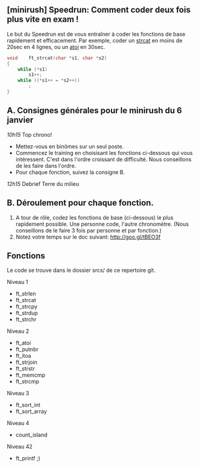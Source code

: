 ## [minirush] Speedrun: Comment coder deux fois plus vite en exam !

Le but du Speedrun est de vous entraîner à coder les fonctions de base rapidement et efficacement. Par exemple, coder un [strcat](https://github.com/yyang42/speedrun/blob/master/srcs/ft_strcat/ft_strcat.c) en moins de 20sec en 4 lignes, ou un [atoi](https://github.com/yyang42/speedrun/blob/master/srcs/ft_atoi/ft_atoi.c) en 30sec.

```c
void	ft_strcat(char *s1, char *s2)
{
	while (*s1)
		s1++;
	while ((*s1++ = *s2++))
		;
}
```

## A. Consignes générales pour le minirush du 6 janvier

*10h15* Top chrono!

- Mettez-vous en binômes sur un seul poste.
- Commencez le training en choisisant les fonctions ci-dessous qui vous intéressent. C'est dans l'ordre croissant de difficulté. Nous conseillons de les faire dans l'ordre.
- Pour chaque fonction, suivez la consigne B.

*12h15* Debrief Terre du milieu

## B. Déroulement pour chaque fonction.
1. A tour de rôle, codez les fonctions de base (ci-dessous) le plus rapidement possible. Une personne code, l'autre chronomètre.
(Nous conseillons de le faire 3 fois par personne et par fonction.)
2. Notez votre temps sur le doc suivant: http://goo.gl/tBEO3f

## Fonctions
Le code se trouve dans le dossier srcs/ de ce repertoire git.

Niveau 1

- ft_strlen
- ft_strcat
- ft_strcpy
- ft_strdup
- ft_strchr

Niveau 2

- ft_atoi
- ft_putnbr
- ft_itoa
- ft_strjoin
- ft_strstr
- ft_memcmp
- ft_strcmp

Niveau 3

- ft_sort_int
- ft_sort_array

Niveau 4

- count_island

Niveau 42

- ft_printf ;)
